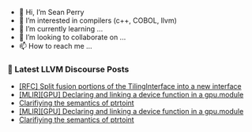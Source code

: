 - 👋 Hi, I’m Sean Perry
- 👀 I’m interested in compilers (c++, COBOL, llvm)
- 🌱 I’m currently learning ...
- 💞️ I’m looking to collaborate on ...
- 📫 How to reach me ...

<!---
s66perry/s66perry is a ✨ special ✨ repository because its `README.md` (this file) appears on your GitHub profile.
You can click the Preview link to take a look at your changes.
--->
### 📕 Latest LLVM Discourse Posts

<!-- DISCOURSE-LLVM:START -->
- [[RFC] Split fusion portions of the TilingInterface into a new interface](https://discourse.llvm.org/t/rfc-split-fusion-portions-of-the-tilinginterface-into-a-new-interface/81155#post_12)
- [[MLIR][GPU] Declaring and linking a device function in a gpu.module](https://discourse.llvm.org/t/mlir-gpu-declaring-and-linking-a-device-function-in-a-gpu-module/84415#post_4)
- [Clarifiying the semantics of ptrtoint](https://discourse.llvm.org/t/clarifiying-the-semantics-of-ptrtoint/83987?page=2#post_34)
- [[MLIR][GPU] Declaring and linking a device function in a gpu.module](https://discourse.llvm.org/t/mlir-gpu-declaring-and-linking-a-device-function-in-a-gpu-module/84415#post_3)
- [Clarifiying the semantics of ptrtoint](https://discourse.llvm.org/t/clarifiying-the-semantics-of-ptrtoint/83987?page=2#post_33)
<!-- DISCOURSE-LLVM:END -->
